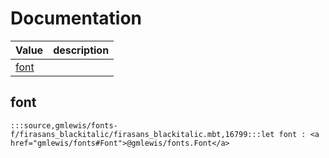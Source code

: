 # Documentation
|Value|description|
|---|---|
|[font](#font)||

## font

```moonbit
:::source,gmlewis/fonts-f/firasans_blackitalic/firasans_blackitalic.mbt,16799:::let font : <a href="gmlewis/fonts#Font">@gmlewis/fonts.Font</a>
```

